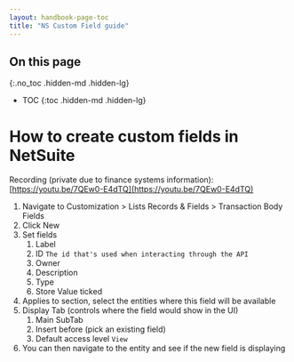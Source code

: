 ```yaml
---
layout: handbook-page-toc
title: "NS Custom Field guide"
---
```


<link rel="stylesheet" type="text/css" href="/stylesheets/biztech.css" />

## On this page
{:.no_toc .hidden-md .hidden-lg}

- TOC
{:toc .hidden-md .hidden-lg}

# How to create custom fields in NetSuite

Recording (private due to finance systems information): [https://youtu.be/7QEw0-E4dTQ](https://youtu.be/7QEw0-E4dTQ)

1. Navigate to Customization > Lists Records & Fields > Transaction Body Fields
1. Click New
1. Set fields
    1. Label
    1. ID `The id that's used when interacting through the API`
    1. Owner
    1. Description
    1. Type
    1. Store Value ticked
1. Applies to section, select the entities where this field will be available
1. Display Tab (controls where the field would show in the UI)
    1. Main SubTab
    1. Insert before (pick an existing field)
    1. Default access level `View`
1. You can then navigate to the entity and see if the new field is displaying

